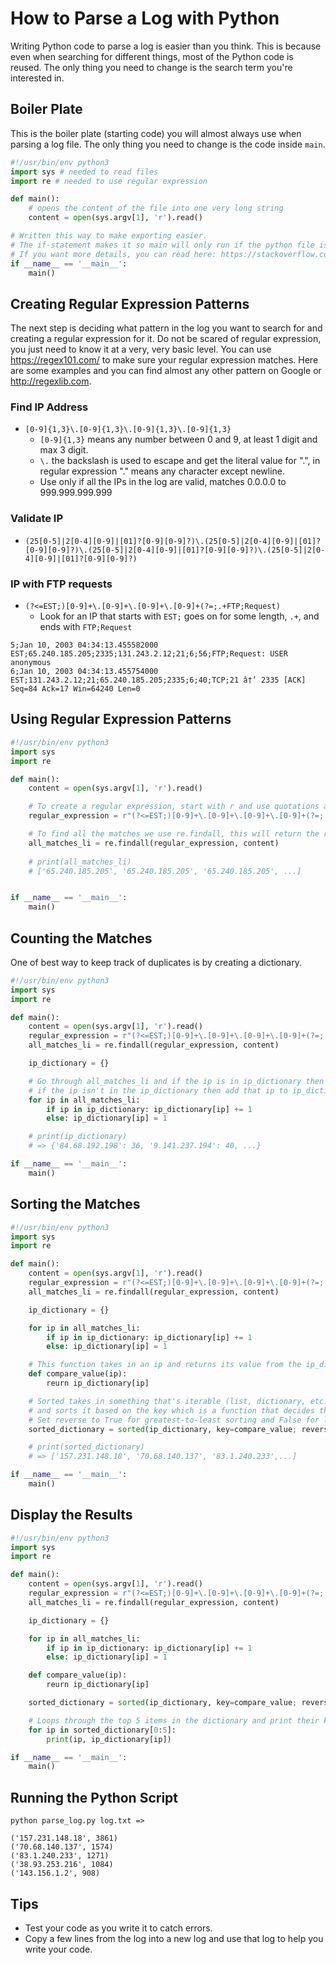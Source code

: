# How to Parse a Log with Python
Writing Python code to parse a log is easier than you think. This is because even when searching for different things, most of the Python code is reused. The only thing you need to change is the search term you're interested in.

## Boiler Plate
This is the boiler plate (starting code) you will almost always use when parsing a log file. The only thing you need to change is the code inside `main`.
```py
#!/usr/bin/env python3
import sys # needed to read files
import re # needed to use regular expression

def main():
    # opens the content of the file into one very long string
    content = open(sys.argv[1], 'r').read()

# Written this way to make exporting easier. 
# The if-statement makes it so main will only run if the python file is ran directly. 
# If you want more details, you can read here: https://stackoverflow.com/questions/419163/what-does-if-name-main-do
if __name__ == '__main__':
    main()
```

## Creating Regular Expression Patterns
The next step is deciding what pattern in the log you want to search for and creating a regular expression for it. Do not be scared of regular expression, you just need to know it at a very, very basic level. You can use https://regex101.com/ to make sure your regular expression matches. Here are some examples and you can find almost any other pattern on Google or http://regexlib.com.

### Find IP Address
* `[0-9]{1,3}\.[0-9]{1,3}\.[0-9]{1,3}\.[0-9]{1,3}`  
    * `[0-9]{1,3}` means any number between 0 and 9, at least 1 digit and max 3 digit.
    * `\.` the backslash is used to escape and get the literal value for ".", in regular expression "." means any character except newline.
    * Use only if all the IPs in the log are valid, matches 0.0.0.0 to 999.999.999.999

### Validate IP
* `(25[0-5]|2[0-4][0-9]|[01]?[0-9][0-9]?)\.(25[0-5]|2[0-4][0-9]|[01]?[0-9][0-9]?)\.(25[0-5]|2[0-4][0-9]|[01]?[0-9][0-9]?)\.(25[0-5]|2[0-4][0-9]|[01]?[0-9][0-9]?)`

### IP with FTP requests
* `(?<=EST;)[0-9]+\.[0-9]+\.[0-9]+\.[0-9]+(?=;.+FTP;Request)`
    * Look for an IP that starts with `EST;` goes on for some length, `.+`, and ends with `FTP;Request`
```
5;Jan 10, 2003 04:34:13.455582000 EST;65.240.185.205;2335;131.243.2.12;21;6;56;FTP;Request: USER anonymous
6;Jan 10, 2003 04:34:13.455754000 EST;131.243.2.12;21;65.240.185.205;2335;6;40;TCP;21 â†’ 2335 [ACK] Seq=84 Ack=17 Win=64240 Len=0
```

## Using Regular Expression Patterns
```py
#!/usr/bin/env python3
import sys
import re

def main():
    content = open(sys.argv[1], 'r').read()

    # To create a regular expression, start with r and use quotations around the regular expression pattern.
    regular_expression = r"(?<=EST;)[0-9]+\.[0-9]+\.[0-9]+\.[0-9]+(?=;.+FTP;Request)"

    # To find all the matches we use re.findall, this will return the result in a list.
    all_matches_li = re.findall(regular_expression, content)
    
    # print(all_matches_li)
    # ['65.240.185.205', '65.240.185.205', '65.240.185.205', ...]


if __name__ == '__main__':
    main()
```

## Counting the Matches
One of best way to keep track of duplicates is by creating a dictionary.
```py
#!/usr/bin/env python3
import sys
import re

def main():
    content = open(sys.argv[1], 'r').read()
    regular_expression = r"(?<=EST;)[0-9]+\.[0-9]+\.[0-9]+\.[0-9]+(?=;.+FTP;Request)"
    all_matches_li = re.findall(regular_expression, content)

    ip_dictionary = {}

    # Go through all_matches_li and if the ip is in ip_dictionary then increase the current value by 1, 
    # if the ip isn't in the ip_dictionary then add that ip to ip_dictionary set its value to 1.
    for ip in all_matches_li:
        if ip in ip_dictionary: ip_dictionary[ip] += 1
        else: ip_dictionary[ip] = 1

    # print(ip_dictionary) 
    # => {'84.68.192.198': 36, '9.141.237.194': 40, ...}

if __name__ == '__main__':
    main()
```
## Sorting the Matches
```py 
#!/usr/bin/env python3
import sys
import re

def main():
    content = open(sys.argv[1], 'r').read()
    regular_expression = r"(?<=EST;)[0-9]+\.[0-9]+\.[0-9]+\.[0-9]+(?=;.+FTP;Request)"
    all_matches_li = re.findall(regular_expression, content)

    ip_dictionary = {}

    for ip in all_matches_li:
        if ip in ip_dictionary: ip_dictionary[ip] += 1
        else: ip_dictionary[ip] = 1

    # This function takes in an ip and returns its value from the ip_dictionary.
    def compare_value(ip):
        reurn ip_dictionary[ip]

    # Sorted takes in something that's iterable (list, dictionary, etc.)
    # and sorts it based on the key which is a function that decides the sorting order.
    # Set reverse to True for greatest-to-least sorting and False for least-to-greatest sorting
    sorted_dictionary = sorted(ip_dictionary, key=compare_value; reverse=True)

    # print(sorted_dictionary)
    # => ['157.231.148.18', '70.68.140.137', '83.1.240.233',...]

if __name__ == '__main__':
    main()
```
## Display the Results 
```py 
#!/usr/bin/env python3
import sys
import re

def main():
    content = open(sys.argv[1], 'r').read()
    regular_expression = r"(?<=EST;)[0-9]+\.[0-9]+\.[0-9]+\.[0-9]+(?=;.+FTP;Request)"
    all_matches_li = re.findall(regular_expression, content)

    ip_dictionary = {}

    for ip in all_matches_li:
        if ip in ip_dictionary: ip_dictionary[ip] += 1
        else: ip_dictionary[ip] = 1

    def compare_value(ip):
        reurn ip_dictionary[ip]

    sorted_dictionary = sorted(ip_dictionary, key=compare_value; reverse=True)

    # Loops through the top 5 items in the dictionary and print their key and value.
    for ip in sorted_dictionary[0:5]:
        print(ip, ip_dictionary[ip])

if __name__ == '__main__':
    main()
```

## Running the Python Script
```
python parse_log.py log.txt =>

('157.231.148.18', 3861)
('70.68.140.137', 1574)
('83.1.240.233', 1271)
('38.93.253.216', 1084)
('143.156.1.2', 908)
```

## Tips
* Test your code as you write it to catch errors.
* Copy a few lines from the log into a new log and use that log to help you write your code.